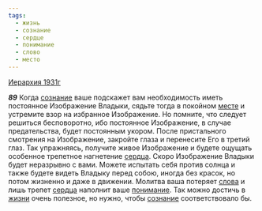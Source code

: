 ```yaml
---
tags:
  - жизнь
  - сознание
  - сердце
  - понимание
  - слово
  - место
---
```


[Иерархия 1931г](/agni/1931)

___89___
Когда [сознание](/tag/#сознание) ваше подскажет вам необходимость иметь постоянное Изображение Владыки, сядьте тогда в покойном [месте](/tag/#место) и устремите взор на избранное Изображение. Но помните, что следует решиться бесповоротно, ибо постоянное Изображение, в случае предательства, будет постоянным укором. После пристального смотрения на Изображение, закройте глаза и перенесите Его в третий глаз. Так упражняясь, получите живое Изображение и будете ощущать особенное трепетное нагнетение [сердца](/tag/#сердце). Скоро Изображение Владыки будет неразрывно с вами. Можете испытать себя против солнца и также будете видеть Владыку перед собою, иногда без красок, но потом жизненно и даже в движении. Молитва ваша потеряет [слова](/tag/#слово) и лишь трепет [сердца](/tag/#сердце) наполнит ваше [понимание](/tag/#понимание). Так можно достичь в [жизни](/tag/#жизнь) очень полезное, но нужно, чтобы [сознание](/tag/#сознание) соответствовало бы.   

